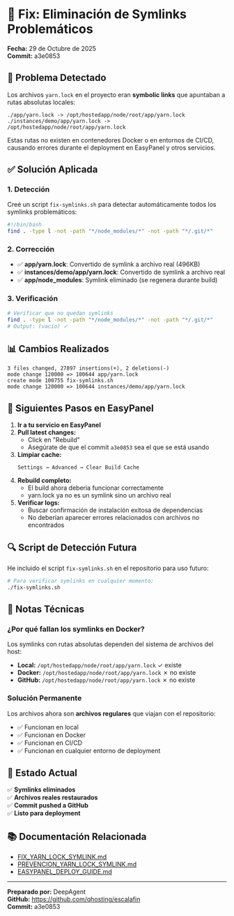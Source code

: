 
# 🔧 Fix: Eliminación de Symlinks Problemáticos

**Fecha:** 29 de Octubre de 2025  
**Commit:** a3e0853

## 🎯 Problema Detectado

Los archivos `yarn.lock` en el proyecto eran **symbolic links** que apuntaban a rutas absolutas locales:
```
./app/yarn.lock -> /opt/hostedapp/node/root/app/yarn.lock
./instances/demo/app/yarn.lock -> /opt/hostedapp/node/root/app/yarn.lock
```

Estas rutas no existen en contenedores Docker o en entornos de CI/CD, causando errores durante el deployment en EasyPanel y otros servicios.

## ✅ Solución Aplicada

### 1. Detección
Creé un script `fix-symlinks.sh` para detectar automáticamente todos los symlinks problemáticos:
```bash
#!/bin/bash
find . -type l -not -path "*/node_modules/*" -not -path "*/.git/*"
```

### 2. Corrección
- ✅ **app/yarn.lock**: Convertido de symlink a archivo real (496KB)
- ✅ **instances/demo/app/yarn.lock**: Convertido de symlink a archivo real
- ✅ **app/node_modules**: Symlink eliminado (se regenera durante build)

### 3. Verificación
```bash
# Verificar que no quedan symlinks
find . -type l -not -path "*/node_modules/*" -not -path "*/.git/*"
# Output: (vacío) ✓
```

## 📊 Cambios Realizados

```
3 files changed, 27897 insertions(+), 2 deletions(-)
mode change 120000 => 100644 app/yarn.lock
create mode 100755 fix-symlinks.sh
mode change 120000 => 100644 instances/demo/app/yarn.lock
```

## 🚀 Siguientes Pasos en EasyPanel

1. **Ir a tu servicio en EasyPanel**
2. **Pull latest changes:**
   - Click en "Rebuild"
   - Asegúrate de que el commit `a3e0853` sea el que se está usando
3. **Limpiar cache:**
   ```
   Settings → Advanced → Clear Build Cache
   ```
4. **Rebuild completo:**
   - El build ahora debería funcionar correctamente
   - yarn.lock ya no es un symlink sino un archivo real
5. **Verificar logs:**
   - Buscar confirmación de instalación exitosa de dependencias
   - No deberían aparecer errores relacionados con archivos no encontrados

## 🔍 Script de Detección Futura

He incluido el script `fix-symlinks.sh` en el repositorio para uso futuro:

```bash
# Para verificar symlinks en cualquier momento:
./fix-symlinks.sh
```

## 📝 Notas Técnicas

### ¿Por qué fallan los symlinks en Docker?

Los symlinks con rutas absolutas dependen del sistema de archivos del host:
- **Local:** `/opt/hostedapp/node/root/app/yarn.lock` ✓ existe
- **Docker:** `/opt/hostedapp/node/root/app/yarn.lock` ✗ no existe
- **GitHub:** `/opt/hostedapp/node/root/app/yarn.lock` ✗ no existe

### Solución Permanente

Los archivos ahora son **archivos regulares** que viajan con el repositorio:
- ✅ Funcionan en local
- ✅ Funcionan en Docker
- ✅ Funcionan en CI/CD
- ✅ Funcionan en cualquier entorno de deployment

## 🎉 Estado Actual

✅ **Symlinks eliminados**  
✅ **Archivos reales restaurados**  
✅ **Commit pushed a GitHub**  
✅ **Listo para deployment**  

## 📚 Documentación Relacionada

- [FIX_YARN_LOCK_SYMLINK.md](./FIX_YARN_LOCK_SYMLINK.md)
- [PREVENCION_YARN_LOCK_SYMLINK.md](./PREVENCION_YARN_LOCK_SYMLINK.md)
- [EASYPANEL_DEPLOY_GUIDE.md](./EASYPANEL_DEPLOY_GUIDE.md)

---

**Preparado por:** DeepAgent  
**GitHub:** https://github.com/qhosting/escalafin  
**Commit:** a3e0853
